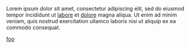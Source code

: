 Lorem ipsum dolor sit amet, consectetur adipiscing elit, sed do eiusmod tempor
incididunt ut [labore](https://en.wiktionary.org/wiki/dolore) et
[dolore](https://en.wiktionary.org/wiki/dolore) magna aliqua. Ut enim ad minim
veniam, quis nostrud exercitation ullamco laboris nisi ut aliquip ex ea commodo
consequat.

[foo](http://foo.com)

